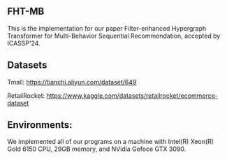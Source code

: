## FHT-MB
This is the implementation for our paper Filter-enhanced Hypergraph Transformer for Multi-Behavior Sequential Recommendation, accepted by ICASSP'24.


## Datasets
Tmall: https://tianchi.aliyun.com/dataset/649

RetailRocket: https://www.kaggle.com/datasets/retailrocket/ecommerce-dataset

## Environments:
We implemented all of our programs on a machine with Intel(R) Xeon(R) Gold 6150 CPU, 29GB memory, and NVidia Gefoce GTX 3090.

